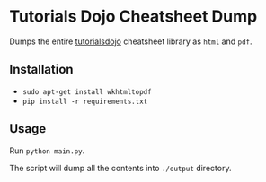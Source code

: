 # Tutorials Dojo Cheatsheet Dump

Dumps the entire [tutorialsdojo](https://tutorialsdojo.com/aws-cheat-sheets/ ) cheatsheet library as `html` and `pdf`.

## Installation

* `sudo apt-get install wkhtmltopdf`
* `pip install -r requirements.txt`

## Usage

Run `python main.py`.

The script will dump all the contents into `./output` directory.
